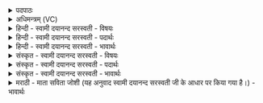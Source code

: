 <details><summary>पदपाठः</summary>

आपः॑। चि॒त्। पि॒य्युः॒। स्त॒र्य्य᳕। न। गावः॑। नक्ष॑न्। ऋ॒तम्। ज॒रि॒तारः॑। ते॒। इ॒न्द्र॒। या॒हि। वा॒युः। न। नि॒युत॒ इति॑ नि॒ऽयुतः॑। नः॒। अच्छ॑। त्वम्। हि। धी॒भिः। दय॑से। वि। वाजा॑न्। १८।
</details>

<details><summary>अधिमन्त्रम् (VC)</summary>

- इन्द्रो देवता
- वसिष्ठ ऋषिः
- स्वराट्पङ्क्तिः
- पञ्चमः
</details>

<details><summary>हिन्दी - स्वामी दयानन्द सरस्वती - विषयः</summary>

अध्यापक और उपदेशक क्या करें, इस विषय को अगले मन्त्र में कहा है ॥
</details>

<details><summary>हिन्दी - स्वामी दयानन्द सरस्वती - पदार्थः</summary>

पदार्थान्वयभाषाः -  हे (इन्द्र) परमैश्वर्ययुक्त विद्वन् ! (ते) आपके (जरितारः) स्तुति करनेहारे (आपः) जलों के तुल्य (पिप्युः) बढ़ते हैं और (स्तर्यः) विस्तार के हेतु (गावः) किरणें (न) जैसे (ऋतम्) सत्य को (नक्षन्) व्याप्त होते हैं, वैसे (वायुः) पवन के (न) तुल्य (वाजान्) विज्ञानवाले (नः) हम लोगों को और (नियुतः) वायु के वेग आदि गुणों को (त्वम्) आप (अच्छ) अच्छे प्रकार (याहि) प्राप्त हूजिये (हि) जिस कारण (धीभिः) बुद्धि वा कर्मों से (वि, दयसे) विशेष कर कृपा करते हो, इससे (चित्) भी सत्कार के योग्य हो ॥१८ ॥
</details>

<details><summary>हिन्दी - स्वामी दयानन्द सरस्वती - भावार्थः</summary>

भावार्थभाषाः -  इस मन्त्र में वाचकलुप्तोपमालङ्कार है। जो पदार्थों के गुण, कर्म, स्वभावों की स्तुति करनेवाले उपदेशक और अध्यापक हों तो सब मनुष्य विद्या में व्याप्त हुए दयावाले हों ॥१८ ॥
</details>

<details><summary>संस्कृत - स्वामी दयानन्द सरस्वती - विषयः</summary>

अध्यापकोपदेशकौ किं कुर्यातामित्याह ॥
</details>

<details><summary>संस्कृत - स्वामी दयानन्द सरस्वती - पदार्थः</summary>

पदार्थान्वयभाषाः -  हे इन्द्र ! ते तव जरितार आप इव पिप्यु स्तर्य्यो गावो न ऋतं नक्षन् तथा वाजान्नो नियुतश्च वायुर्न त्वमच्छ याहि हि यतो धीभिर्विदयसे तस्माच्चिदपि सत्कर्त्तव्योऽसि ॥१८ ॥
</details>

<details><summary>संस्कृत - स्वामी दयानन्द सरस्वती - भावार्थः</summary>

भावार्थभाषाः -  अत्रोपमालङ्कारः। यदि पदार्थानां गुणकर्मस्वभावस्तावका उपदेशकाऽध्यापकाः स्युस्तर्हि सर्वे मनुष्या विद्याव्यापिनः सन्तो दयावन्तो भवेयुः ॥१८ ॥
</details>

<details><summary>मराठी - माता सविता जोशी (यह अनुवाद स्वामी दयानन्द सरस्वती जी के आधार पर किया गया है।) - भावार्थः</summary>

भावार्थभाषाः -  या मंत्रात वाचकलुप्तोपमालंकार आहे. पदार्थांचे गुण, कर्म, स्वभाव जाणणारे अध्यापक व उपदेशक असतील तर सर्व माणसे विद्यावान व दयाळू बनतील.
</details>